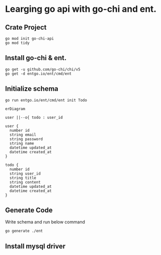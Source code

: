 # Learging go api with go-chi and ent.

## Crate Project

```shell
go mod init go-chi-api
go mod tidy
```

## Install go-chi & ent.

```shell
go get -u github.com/go-chi/chi/v5
go get -d entgo.io/ent/cmd/ent
```

## Initialize schema

```shell
go run entgo.io/ent/cmd/ent init Todo
```

```mermaid
erDiagram

user ||--o{ todo : user_id

user {
  number id
  string email
  string password
  string name
  datetime updated_at
  datetime created_at
}

todo {
  number id
  string user_id
  string title
  string content
  datetime updated_at
  datetime created_at
}

```

## Generate Code

Write schema and run below command

```shell
go generate ./ent
```

## Install mysql driver
